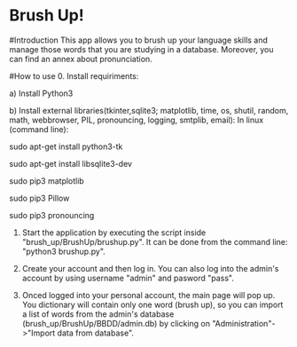 # Brush Up!

#Introduction
This app allows you to brush up your language skills and manage those words that you are studying in a database. Moreover, you can find an annex about pronunciation.

#How to use
0. Install requiriments:

   a) Install Python3

   b) Install external libraries(tkinter,sqlite3; matplotlib, time, os, shutil, random, math, webbrowser, PIL, pronouncing, logging, smtplib, email):
In linux (command line):

sudo apt-get install python3-tk

sudo apt-get install libsqlite3-dev

sudo pip3 matplotlib

sudo pip3 Pillow

sudo pip3 pronouncing


1. Start the application by executing the script inside "brush_up/BrushUp/brushup.py". It can be done from the command line: "python3 brushup.py".

2. Create your account and then log in. You can also log into the admin's account by using username "admin" and pasword "pass".

3. Onced logged into your personal account, the main page will pop up. You dictionary will contain only one word (brush up), so you can import a list of words from the admin's database (brush_up/BrushUp/BBDD/admin.db) by clicking on  "Administration"->"Import data from database".
